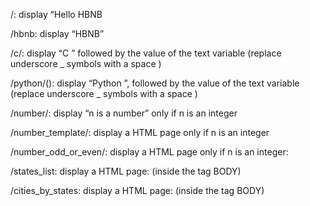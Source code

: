 /: display “Hello HBNB

/hbnb: display “HBNB”

/c/<text>: display “C ” followed by the value of the text variable (replace underscore _ symbols with a space )

/python/(<text>): display “Python ”, followed by the value of the text variable (replace underscore _ symbols with a space ) 

/number/<n>: display “n is a number” only if n is an integer

/number_template/<n>: display a HTML page only if n is an integer

/number_odd_or_even/<n>: display a HTML page only if n is an integer: 

/states_list: display a HTML page: (inside the tag BODY) 

/cities_by_states: display a HTML page: (inside the tag BODY) 